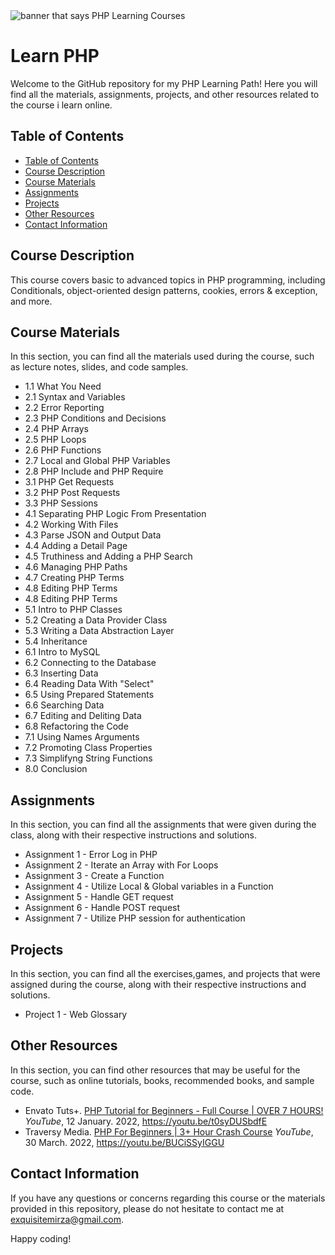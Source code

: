 <img src="https://raw.githubusercontent.com/MirzaHilmi/Learn-PHP/master/docs/header-image.png" alt="banner that says PHP Learning Courses">

# Learn PHP

Welcome to the GitHub repository for my PHP Learning Path! Here you will find all the materials, assignments, projects, and other resources related to the course i learn online.

## Table of Contents

- [Table of Contents](#table-of-contents)
- [Course Description](#course-description)
- [Course Materials](#course-materials)
- [Assignments](#assignments)
- [Projects](#projects)
- [Other Resources](#other-resources)
- [Contact Information](#contact-information)

## Course Description

This course covers basic to advanced topics in PHP programming, including Conditionals, object-oriented design patterns, cookies, errors & exception, and more.

## Course Materials 

In this section, you can find all the materials used during the course, such as lecture notes, slides, and code samples.

* 1.1 What You Need
* 2.1 Syntax and Variables
* 2.2 Error Reporting
* 2.3 PHP Conditions and Decisions
* 2.4 PHP Arrays
* 2.5 PHP Loops
* 2.6 PHP Functions
* 2.7 Local and Global PHP Variables
* 2.8 PHP Include and PHP Require
* 3.1 PHP Get Requests
* 3.2 PHP Post Requests
* 3.3 PHP Sessions
* 4.1 Separating PHP Logic From Presentation
* 4.2 Working With Files
* 4.3 Parse JSON and Output Data
* 4.4 Adding a Detail Page
* 4.5 Truthiness and Adding a PHP Search
* 4.6 Managing PHP Paths
* 4.7 Creating PHP Terms
* 4.8 Editing PHP Terms
* 4.8 Editing PHP Terms
* 5.1 Intro to PHP Classes
* 5.2 Creating a Data Provider Class
* 5.3 Writing a Data Abstraction Layer
* 5.4 Inheritance
* 6.1 Intro to MySQL
* 6.2 Connecting to the Database
* 6.3 Inserting Data
* 6.4 Reading Data With "Select"
* 6.5 Using Prepared Statements
* 6.6 Searching Data
* 6.7 Editing and Deliting Data
* 6.8 Refactoring the Code
* 7.1 Using Names Arguments
* 7.2 Promoting Class Properties
* 7.3 Simplifyng String Functions
* 8.0 Conclusion

## Assignments

In this section, you can find all the assignments that were given during the class, along with their respective instructions and solutions.

* Assignment 1 - Error Log in PHP
* Assignment 2 - Iterate an Array with For Loops
* Assignment 3 - Create a Function
* Assignment 4 - Utilize Local & Global variables in a Function
* Assignment 5 - Handle GET request
* Assignment 6 - Handle POST request
* Assignment 7 - Utilize PHP session for authentication

## Projects

In this section, you can find all the exercises,games, and projects that were assigned during the course, along with their respective instructions and solutions.

* Project 1 - Web Glossary

## Other Resources

In this section, you can find other resources that may be useful for the course, such as online tutorials, books, recommended books, and sample code.

* Envato Tuts+. [PHP Tutorial for Beginners - Full Course | OVER 7 HOURS!][yt-link-1] *YouTube*, 12 January. 2022, https://youtu.be/t0syDUSbdfE
* Traversy Media. [PHP For Beginners | 3+ Hour Crash Course][yt-link-2] *YouTube*, 30 March. 2022, https://youtu.be/BUCiSSyIGGU

## Contact Information

If you have any questions or concerns regarding this course or the materials provided in this repository, please do not hesitate to contact me at [exquisitemirza@gmail.com][email-me].

Happy coding!

[email-me]: mailto:exquisitemirza@gmail.com
[yt-link-1]: https://youtu.be/t0syDUSbdfE
[yt-link-2]: https://youtu.be/BUCiSSyIGGU
